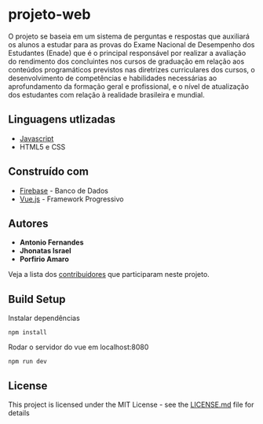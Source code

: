 # projeto-web

O projeto se baseia em um sistema de perguntas e respostas que auxiliará os alunos a estudar para as provas do Exame Nacional de Desempenho dos Estudantes (Enade) que é o principal responsável por realizar a avaliação do rendimento dos concluintes nos cursos de graduação em relação aos conteúdos programáticos previstos nas diretrizes curriculares dos cursos, o desenvolvimento de competências e habilidades necessárias ao aprofundamento da formação geral e profissional, e o nível de atualização dos estudantes com relação à realidade brasileira e mundial.

## Linguagens utlizadas
* [Javascript](https://www.javascript.com/)
* HTML5 e CSS

## Construído com

* [Firebase](https://firebase.google.com/) - Banco de Dados
* [Vue.js](https://vuejs.org/) - Framework Progressivo

## Autores

* **Antonio Fernandes**
* **Jhonatas Israel**
* **Porfirio Amaro**


Veja a lista dos [contribuidores](https://github.com/antoniofern/projeto-pweb/graphs/contributors) que participaram neste projeto.



## Build  Setup
Instalar dependências
```
npm install
```
Rodar o servidor do vue em localhost:8080
```
npm run dev
```

## License

This project is licensed under the MIT License - see the [LICENSE.md](LICENSE) file for details

